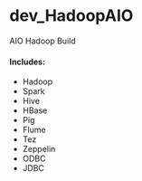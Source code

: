# dev_HadoopAIO
AIO Hadoop Build

#### Includes:
- Hadoop
- Spark
- Hive
- HBase
- Pig
- Flume
- Tez
- Zeppelin
- ODBC
- JDBC

